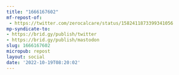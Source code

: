```yaml
---
title: "1666167602"
mf-repost-of:
 - https://twitter.com/zerocalcare/status/1582411873399341056
mp-syndicate-to:
- https://brid.gy/publish/twitter
- https://brid.gy/publish/mastodon
slug: 1666167602
micropub: repost
layout: social
date: '2022-10-19T08:20:02'
---
```

